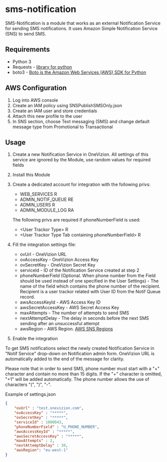 # sms-notification

SMS-Notification is a module that works as an external Notification Service for sending SMS notifications. It uses 
Amazon Simple Notification Service (SNS) to send SMS.

## Requirements
- Python 3
- Requests - [library for python](https://requests.readthedocs.io/en/master/)
- boto3 - [Boto is the Amazon Web Services (AWS) SDK for Python](https://boto3.amazonaws.com/v1/documentation/api/latest/index.html)

## AWS Configuration
1. Log into AWS console
2. Create an IAM policy using SNSPublishSMSOnly.json
3. Create an IAM user and store credentials
4. Attach this new profile to the user
5. In SNS section, choose Text messaging (SMS) and change default message type from Promotional to Transactional


## Usage
1. Create a new Notification Service in OneVizion. All settings of this service are ignored by the Module, use random values for required fields
2. Install this Module
3. Create a dedicated account for integration with the following privs:
   * WEB_SERVICES R
   * ADMIN_NOTIF_QUEUE RE
   * ADMIN_USERS R
   * ADMIN_MODULE_LOG RA
   
   The following privs are required if phoneNumberField is used:
   * \<User Trackor Type\> R
   * \<User Trackor Type Tab containing phoneNumberField\> R

4. Fill the integration settings file:
   - ovUrl - OneVizion URL
   - ovAccessKey - OneVizion Access Key
   - ovSecretKey - OneVizion Secret Key
   - serviceId - ID of the Notification Service created at step 2
   - phoneNumberField (Optional. When phone number from the Field should be used instead of one specified in the User Settings) - The name of the field which contains the phone number of the recipient. Recipient is a user trackor related with User ID from the Notif Queue record.
   - awsAccessKeyId - AWS Access Key ID
   - awsSecretAccessKey - AWS Secret Access Key
   - maxAttempts - The number of attempts to send SMS
   - nextAttemptDelay - The delay in seconds before the next SMS sending after an unsuccessful attempt
   - awsRegion - AWS Region. [AWS SNS Regions](https://docs.aws.amazon.com/sns/latest/dg/sns-supported-regions-countries.html)
5. Enable the integration

To get SMS notifications select the newly created Notification Service in "Notif Service" drop-down on Notification admin form. OneVizion URL is automatically added to the end of the message for clarity.

Please note that in order to send SMS, phone number must start with a "+" character and contain no more than 15 digits. If the "+" character is omitted, "+1" will be added automatically. The phone number allows the use of characters "(", ")", "-".

Example of settings.json

```json
{
    "ovUrl" : "test.onevizion.com",
    "ovAccessKey" : "*****",
    "ovSecretKey" : "*****",
    "serviceId" : 1000043,
    "phoneNumberField" : "U_PHONE_NUMBER",
    "awsAccessKeyId" : "*****",
    "awsSecretAccessKey" : "*****",
    "maxAttempts" : 2,
    "nextAttemptDelay" : 30,
    "awsRegion": "eu-west-1"
}
```

